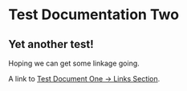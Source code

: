 # Test Documentation Two
## Yet another test!

Hoping we can get some linkage going.

A link to [Test Document One -> Links Section](/docs/TestDocumentationOne.md#links-section).